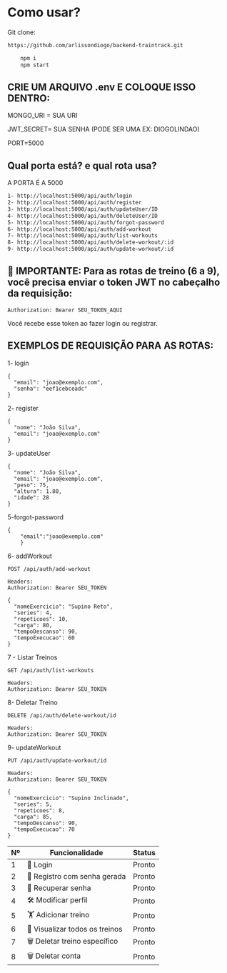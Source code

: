# Como usar?

Git clone:

```bash
https://github.com/arlissondiogo/backend-traintrack.git
```

```bash
    npm i
    npm start
```

## CRIE UM ARQUIVO .env E COLOQUE ISSO DENTRO:

MONGO_URI = SUA URI

JWT_SECRET= SUA SENHA (PODE SER UMA EX: DIOGOLINDAO)

PORT=5000

## Qual porta está? e qual rota usa?

A PORTA É A 5000

```bash
1- http://localhost:5000/api/auth/login
2- http://localhost:5000/api/auth/register
3- http://localhost:5000/api/auth/updateUser/ID
4- http://localhost:5000/api/auth/deleteUser/ID
5- http://localhost:5000/api/auth/forgot-password
6- http://localhost:5000/api/auth/add-workout
7- http://localhost:5000/api/auth/list-workouts
8- http://localhost:5000/api/auth/delete-workout/:id
9- http://localhost:5000/api/auth/update-workout/:id
```

## 🔐 IMPORTANTE: Para as rotas de treino (6 a 9), você precisa enviar o token JWT no cabeçalho da requisição:

```
Authorization: Bearer SEU_TOKEN_AQUI

```

Você recebe esse token ao fazer login ou registrar.

## EXEMPLOS DE REQUISIÇÃO PARA AS ROTAS:

1- login

```
{
  "email": "joao@exemplo.com",
  "senha": "eef1cebceadc"
}
```

2- register

```
{
  "nome": "João Silva",
  "email": "joao@exemplo.com"
}

```

3- updateUser

```
{
  "nome": "João Silva",
  "email": "joao@exemplo.com",
  "peso": 75,
  "altura": 1.80,
  "idade": 28
}

```

5-forgot-password

```
{
    "email":"joao@exemplo.com"
    }
```

6- addWorkout

```
POST /api/auth/add-workout

Headers:
Authorization: Bearer SEU_TOKEN

{
  "nomeExercicio": "Supino Reto",
  "series": 4,
  "repeticoes": 10,
  "carga": 80,
  "tempoDescanso": 90,
  "tempoExecucao": 60
}

```

7 - Listar Treinos

```
GET /api/auth/list-workouts

Headers:
Authorization: Bearer SEU_TOKEN
```

8- Deletar Treino

```
DELETE /api/auth/delete-workout/id

Headers:
Authorization: Bearer SEU_TOKEN

```

9- updateWorkout

```
PUT /api/auth/update-workout/id

Headers:
Authorization: Bearer SEU_TOKEN

{
  "nomeExercicio": "Supino Inclinado",
  "series": 5,
  "repeticoes": 8,
  "carga": 85,
  "tempoDescanso": 90,
  "tempoExecucao": 70
}

```

| Nº  | Funcionalidade                 | Status |
| --- | ------------------------------ | ------ |
| 1   | 🔐 Login                       | Pronto |
| 2   | 🧾 Registro com senha gerada   | Pronto |
| 3   | 🔁 Recuperar senha             | Pronto |
| 4   | 🛠️ Modificar perfil            | Pronto |
| 5   | 🏋️ Adicionar treino            | Pronto |
| 6   | 👀 Visualizar todos os treinos | Pronto |
| 7   | 🗑️ Deletar treino específico   | Pronto |
| 8   | 🗑️ Deletar conta               | Pronto |
